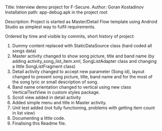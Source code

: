 Title:  Interview demo project for F-Secure.
Author: Goran Kostadinov
Installation path: app-debug.apk in the project root

Description:
Project is started as Master/Detail Flow template using Android Studio as simplest way to
fulfil requirements. 

Ordered by time and visible by commits, short history of project:
1. Dummy content replaced with StaticDataSource class (hard coded all songs data)
2. Master activity changed to show song picture, title and band name (by adding
   activity_song_list_item.xml, SongListAdapter class and changing a little SongListFragment class)
3. Detail activity changed to accept new parameter (Song id), layout changed to present
   song picture, title, band name and for the most of the song lyric or small description of song.
4. Band name orientation changed to vertical using new class VerticalTextView in custom styles package.
5. Scroll view added in detail activity
6. Added simple menu and title in Master activity.
6. Unit test added (not fully functioning, problems with getting item count in list view)
7. Documenting a little code.
8. Finalising this Readme file.




